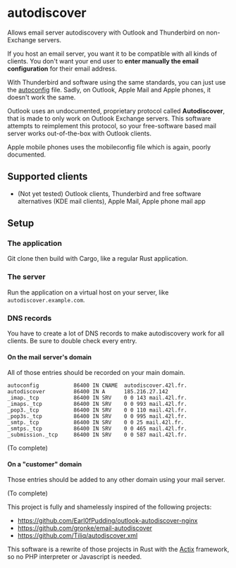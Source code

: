# autodiscover

Allows email server autodiscovery with Outlook and Thunderbird on non-Exchange servers.

If you host an email server, you want it to be compatible with all kinds of clients. You don't want your end user to **enter manually the email configuration** for their email address.

With Thunderbird and software using the same standards, you can just use the [autoconfig](https://developer.mozilla.org/en-US/docs/Mozilla/Thunderbird/Autoconfiguration) file. Sadly, on Outlook, Apple Mail and Apple phones, it doesn't work the same.

Outlook uses an undocumented, proprietary protocol called **Autodiscover**, that is made to only work on Outlook Exchange servers. This software attempts to reimplement this protocol, so your free-software based mail server works out-of-the-box with Outlook clients.

Apple mobile phones uses the mobileconfig file which is again, poorly documented.

## Supported clients
- (Not yet tested) Outlook clients, Thunderbird and free software alternatives (KDE mail clients), Apple Mail, Apple phone mail app

## Setup

### The application

Git clone then build with Cargo, like a regular Rust application.

### The server

Run the application on a virtual host on your server, like `autodiscover.example.com`. 

### DNS records

You have to create a lot of DNS records to make autodiscovery work for all clients. Be sure to double check every entry.

#### On the mail server's domain

All of those entries should be recorded on your main domain.

```
autoconfig           86400 IN CNAME  autodiscover.42l.fr.
autodiscover         86400 IN A      185.216.27.142
_imap._tcp           86400 IN SRV    0 0 143 mail.42l.fr.
_imaps._tcp          86400 IN SRV    0 0 993 mail.42l.fr.
_pop3._tcp           86400 IN SRV    0 0 110 mail.42l.fr.
_pop3s._tcp          86400 IN SRV    0 0 995 mail.42l.fr.
_smtp._tcp           86400 IN SRV    0 0 25 mail.42l.fr.
_smtps._tcp          86400 IN SRV    0 0 465 mail.42l.fr.
_submission._tcp     86400 IN SRV    0 0 587 mail.42l.fr.
```

(To complete)

#### On a "customer" domain

Those entries should be added to any other domain using your mail server.

(To complete)



This project is fully and shamelessly inspired of the following projects:
- https://github.com/Earl0fPudding/outlook-autodiscover-nginx
- https://github.com/gronke/email-autodiscover
- https://github.com/Tiliq/autodiscover.xml

This software is a rewrite of those projects in Rust with the [Actix](https://actix.rs) framework, so no PHP interpreter or Javascript is needed.

